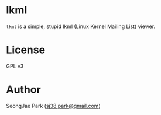 lkml
========

`lkml` is a simple, stupid lkml (Linux Kernel Mailing List) viewer.


License
=======

GPL v3


Author
======

SeongJae Park (sj38.park@gmail.com)
